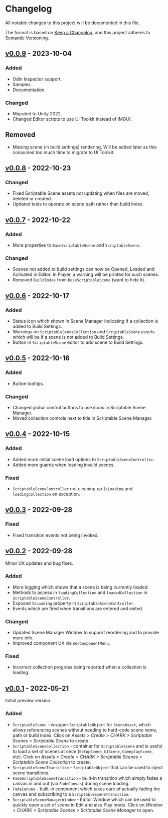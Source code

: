 ﻿# Changelog

All notable changes to this project will be documented in this file.

The format is based on [Keep a Changelog](https://keepachangelog.com/en/1.0.0/), and this project
adheres to [Semantic Versioning](https://semver.org/spec/v2.0.0.html).

## [v0.0.9](https://github.com/chark/scriptable-scenes/compare/v0.0.8...v0.0.9) - 2023-10-04

### Added

- Odin Inspector support.
- Samples.
- Documentation.

### Changed

- Migrated to Unity 2022.
- Changed Editor scripts to use UI Toolkit instead of IMGUI.

## Removed

- Missing scene (in build settings) rendering. Will be added later as this consumed too much time to migrate to UI Toolkit.

## [v0.0.8](https://github.com/chark/scriptable-scenes/compare/v0.0.7...v0.0.8) - 2022-10-23

### Changed

- Fixed Scriptable Scene assets not updating when files are moved, deleted or created.
- Updated tests to operate on scene path rather than build index.

## [v0.0.7](https://github.com/chark/scriptable-scenes/compare/v0.0.6...v0.0.7) - 2022-10-22

### Added

- More properties to `BaseScriptableScene` and `ScriptableScene`.

### Changed

- Scenes not added to build settings can now be Opened, Loaded and Activated in Editor. In Player, a warning will be printed for such scenes.
- Removed `BuildIndex` from `BaseScriptableScene` (want to hide it).

## [v0.0.6](https://github.com/chark/scriptable-scenes/compare/v0.0.5...v0.0.6) - 2022-10-17

### Added

- Status icon which shown in Scene Manager indicating if a collection is added to Build Settings.
- Warnings on `ScriptableSceneCollection` and `ScriptableScene` assets which will be if a scene is not added to Build Settings.
- Button in `ScriptableScene` editor to add scene to Build Settings.

## [v0.0.5](https://github.com/chark/scriptable-scenes/compare/v0.0.4...v0.0.5) - 2022-10-16

### Added

- Button tooltips.

### Changed

- Changed global control buttons to use icons in Scriptable Scene Manager.
- Moved collection controls next to title in Scriptable Scene Manager.

## [v0.0.4](https://github.com/chark/scriptable-scenes/compare/v0.0.3...v0.0.4) - 2022-10-15

### Added

- Added more initial scene load options to `ScriptableSceneController`.
- Added more guards when loading invalid scenes.

### Fixed

- `ScriptableSceneController` not cleaning up `IsLoading` and `loadingCollection` on exception.

## [v0.0.3](https://github.com/chark/scriptable-scenes/compare/v0.0.2...v0.0.3) - 2022-09-28

### Fixed

- Fixed transition events not being invoked.

## [v0.0.2](https://github.com/chark/scriptable-scenes/compare/v0.0.1...v0.0.2) - 2022-09-28

Minor UX updates and bug fixes.

### Added

- More logging which shows that a scene is being currently loaded.
- Methods to access in `loadingCollection` and `loadedCollection` in `ScriptableSceneController`.
- Exposed `IsLoading` property in `ScriptableSceneController`.
- Events which are fired when transitions are entered and exited.

### Changed

- Updated Scene Manager Window to support reordering and to provide more info.
- Improved component UX via `AddComponentMenu`.

### Fixed

- Incorrect collection progress being reported when a collection is loading.

## [v0.0.1](https://github.com/chark/scriptable-scenes/compare/v0.0.1) - 2022-05-21

Initial preview version.

### Added

- `ScriptableScene` - wrapper `ScriptableObject` for `SceneAsset`, which allows referencing scenes without needing to hard-code scene name, path or build index. Click on _Assets > Create > CHARK > Scriptable Scenes > Scriptable Scene_ to create.
- `ScriptableSceneCollection` - container for `ScriptableScene` and is useful to load a set of scenes at once (`SetupScene`, `UIScene`, `GameplayScene`, etc). Click on _Assets > Create > CHARK > Scriptable Scenes > Scriptable Scene Collection_ to create.
- `ScriptableSceneTransition` - `ScriptableObject` that can be used to inject scene transitions.
- `FadeScriptableSceneTransition` - built-in transition which simply fades a canvas in and out (via `FadeCanvas`) during scene loading.
- `FadeCanvas` - built-in component which takes care of actually fading the canvas and subscribing to a `ScriptableSceneTransition`.
- `ScriptableSceneManagerWindow` - Editor Window which can be used to quickly open a set of scene in Edit and also Play mode. Click on _Window > CHARK > Scriptable Scenes > Scriptable Scene Manager_ to open.
